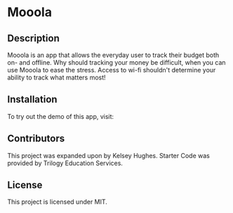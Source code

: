 # Mooola

## Description 
Mooola is an app that allows the everyday user to track their budget both on- and offline. Why should tracking your money be difficult, when you can use Mooola to ease the stress. Access to wi-fi shouldn't determine your ability to track what matters most! 

## Installation 
To try out the demo of this app, visit: 

## Contributors
This project was expanded upon by Kelsey Hughes. Starter Code was provided by Trilogy Education Services. 

## License
This project is licensed under MIT.
